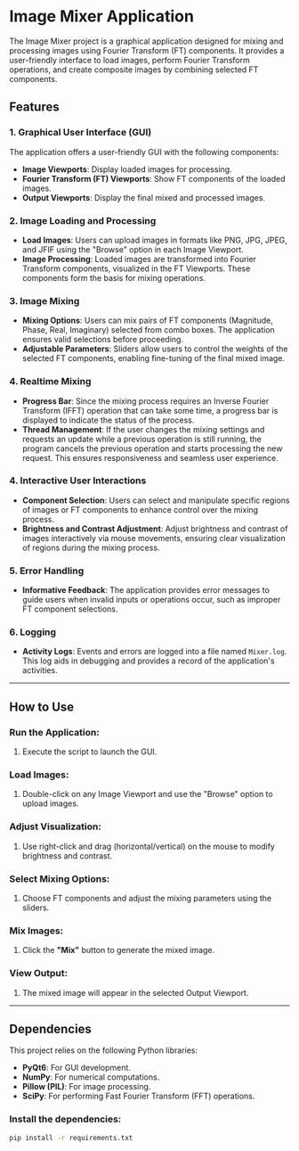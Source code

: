 # Image Mixer Application
The Image Mixer project is a graphical application designed for mixing and processing images using Fourier Transform (FT) components. It provides a user-friendly interface to load images, perform Fourier Transform operations, and create composite images by combining selected FT components.

## Features

### 1. Graphical User Interface (GUI)
The application offers a user-friendly GUI with the following components:
- **Image Viewports**: Display loaded images for processing.
- **Fourier Transform (FT) Viewports**: Show FT components of the loaded images.
- **Output Viewports**: Display the final mixed and processed images.

### 2. Image Loading and Processing
- **Load Images**: Users can upload images in formats like PNG, JPG, JPEG, and JFIF using the "Browse" option in each Image Viewport.
- **Image Processing**: Loaded images are transformed into Fourier Transform components, visualized in the FT Viewports. These components form the basis for mixing operations.

### 3. Image Mixing
- **Mixing Options**: Users can mix pairs of FT components (Magnitude, Phase, Real, Imaginary) selected from combo boxes. The application ensures valid selections before proceeding.
- **Adjustable Parameters**: Sliders allow users to control the weights of the selected FT components, enabling fine-tuning of the final mixed image.

### 4. Realtime Mixing
- **Progress Bar**: Since the mixing process requires an Inverse Fourier Transform (IFFT) operation that can take some time, a progress bar is displayed to indicate the status of the process.
- **Thread Management**: If the user changes the mixing settings and requests an update while a previous operation is still running, the program cancels the previous operation and starts processing the new request. This ensures responsiveness and seamless user experience.

### 4. Interactive User Interactions
- **Component Selection**: Users can select and manipulate specific regions of images or FT components to enhance control over the mixing process.
- **Brightness and Contrast Adjustment**: Adjust brightness and contrast of images interactively via mouse movements, ensuring clear visualization of regions during the mixing process.

### 5. Error Handling
- **Informative Feedback**: The application provides error messages to guide users when invalid inputs or operations occur, such as improper FT component selections.

### 6. Logging
- **Activity Logs**: Events and errors are logged into a file named `Mixer.log`. This log aids in debugging and provides a record of the application's activities.

---

## How to Use

### Run the Application:
1. Execute the script to launch the GUI.

### Load Images:
1. Double-click on any Image Viewport and use the "Browse" option to upload images.

### Adjust Visualization:
1. Use right-click and drag (horizontal/vertical) on the mouse to modify brightness and contrast.

### Select Mixing Options:
1. Choose FT components and adjust the mixing parameters using the sliders.

### Mix Images:
1. Click the **"Mix"** button to generate the mixed image.

### View Output:
1. The mixed image will appear in the selected Output Viewport.

---

## Dependencies

This project relies on the following Python libraries:
- **PyQt6**: For GUI development.
- **NumPy**: For numerical computations.
- **Pillow (PIL)**: For image processing.
- **SciPy**: For performing Fast Fourier Transform (FFT) operations.

### Install the dependencies:
```bash
pip install -r requirements.txt
